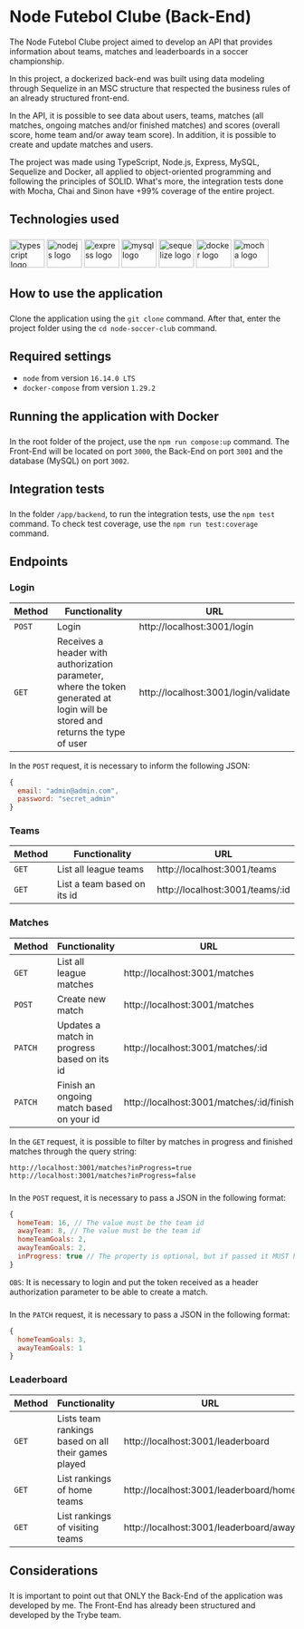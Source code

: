 # Node Futebol Clube (Back-End)

The Node Futebol Clube project aimed to develop an API that provides information about teams, matches and leaderboards in a soccer championship.

In this project, a dockerized back-end was built using data modeling through Sequelize in an MSC structure that respected the business rules of an already structured front-end.

In the API, it is possible to see data about users, teams, matches (all matches, ongoing matches and/or finished matches) and scores (overall score, home team and/or away team score). In addition, it is possible to create and update matches and users.

The project was made using TypeScript, Node.js, Express, MySQL, Sequelize and Docker, all applied to object-oriented programming and following the principles of SOLID. What's more, the integration tests done with Mocha, Chai and Sinon have +99% coverage of the entire project.

###

<h2 align="left">Technologies used</h2>

###

<div align="left">
  <img src="https://cdn.jsdelivr.net/gh/devicons/devicon/icons/typescript/typescript-original.svg" height="50" width="62" alt="typescript logo"  />
  <img src="https://cdn.jsdelivr.net/gh/devicons/devicon/icons/nodejs/nodejs-original.svg" height="50" width="62"" alt="nodejs logo"  />
  <img src="https://cdn.jsdelivr.net/gh/devicons/devicon/icons/express/express-original.svg"height="50" width="62" alt="express logo"  />
  <img src="https://cdn.jsdelivr.net/gh/devicons/devicon/icons/mysql/mysql-original.svg" height="50" width="62" alt="mysql logo"  />
  <img src="https://cdn.jsdelivr.net/gh/devicons/devicon/icons/sequelize/sequelize-original.svg" height="50" width="62" alt="sequelize logo"  />
  <img src="https://cdn.jsdelivr.net/gh/devicons/devicon/icons/docker/docker-original.svg" height="50" width="62" alt="docker logo"  />
  <img src="https://cdn.jsdelivr.net/gh/devicons/devicon/icons/mocha/mocha-plain.svg" height="50" width="62" alt="mocha logo"  />
</div>

###


<h2 align="left">How to use the application</h2>

###

Clone the application using the `git clone` command. After that, enter the project folder using the `cd node-soccer-club` command.

###

<h2 align="left">Required settings</h2>

- `node` from version `16.14.0 LTS`
- `docker-compose` from version `1.29.2`

###

<h2 align="left">Running the application with Docker</h2>

###

In the root folder of the project, use the `npm run compose:up` command. The Front-End will be located on port `3000`, the Back-End on port `3001` and the database (MySQL) on port `3002`.

###

<h2 align="left">Integration tests</h2>

###

In the folder `/app/backend`, to run the integration tests, use the `npm test` command. To check test coverage, use the `npm run test:coverage` command.

###

<h2 align="left">Endpoints</h2>

<h3 align="left">Login</h3>

| Method | Functionality | URL |
|---|---|---|
| `POST` | Login | http://localhost:3001/login |
| `GET` |  Receives a header with authorization parameter, where the token generated at login will be stored and returns the type of user  | http://localhost:3001/login/validate |

In the `POST` request, it is necessary to inform the following JSON:

```JavaScript
{
  email: "admin@admin.com",
  password: "secret_admin"
}
```

<h3 align="left">Teams</h3>

| Method | Functionality | URL |
|---|---|---|
| `GET` | List all league teams | http://localhost:3001/teams |
| `GET` | List a team based on its id | http://localhost:3001/teams/:id |


<h3 align="left">Matches</h3>

| Method | Functionality | URL |
|---|---|---|
| `GET` | List all league matches | http://localhost:3001/matches |
| `POST` | Create new match | http://localhost:3001/matches |
| `PATCH` | Updates a match in progress based on its id | http://localhost:3001/matches/:id |
| `PATCH` | Finish an ongoing match based on your id | http://localhost:3001/matches/:id/finish |

In the `GET` request, it is possible to filter by matches in progress and finished matches through the query string:

```
http://localhost:3001/matches?inProgress=true
http://localhost:3001/matches?inProgress=false
```
###

In the `POST` request, it is necessary to pass a JSON in the following format:

```JavaScript
{
  homeTeam: 16, // The value must be the team id
  awayTeam: 8, // The value must be the team id
  homeTeamGoals: 2,
  awayTeamGoals: 2,
  inProgress: true // The property is optional, but if passed it MUST have the value true
}
```

`OBS`: It is necessary to login and put the token received as a header authorization parameter to be able to create a match.

###

In the `PATCH` request, it is necessary to pass a JSON in the following format:

```JavaScript
{
  homeTeamGoals: 3,
  awayTeamGoals: 1
}
```


<h3 align="left">Leaderboard</h3>

| Method | Functionality | URL |
|---|---|---|
| `GET` | Lists team rankings based on all their games played | http://localhost:3001/leaderboard |
| `GET` | List rankings of home teams | http://localhost:3001/leaderboard/home |
| `GET` | List rankings of visiting teams | http://localhost:3001/leaderboard/away |
                
###
                
<h2 align="left">Considerations</h2>
                              
###
                
It is important to point out that ONLY the Back-End of the application was developed by me. The Front-End has already been structured and developed by the Trybe team.

